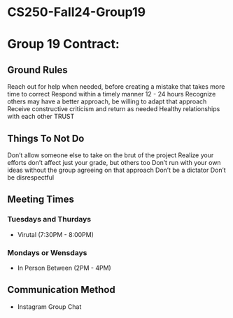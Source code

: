 # CS250-Fall24-Group19

# Group 19 Contract: 
## Ground Rules
Reach out for help when needed, before creating a mistake that takes more time to correct
Respond within a timely manner 12 - 24 hours 
Recognize others may have a better approach, be willing to adapt that approach
Receive constructive criticism and return as needed 
Healthy relationships with each other 
TRUST 
## Things To Not Do
Don’t allow someone else to take on the brut of the project 
Realize your efforts don’t affect just your grade, but others too 
Don’t run with your own ideas without the group agreeing on that approach 
Don’t be a dictator 
Don’t be disrespectful  

## Meeting Times 
### Tuesdays and Thurdays
- Virutal (7:30PM - 8:00PM)
### Mondays or Wensdays
- In Person Between (2PM - 4PM) 

## Communication Method
- Instagram Group Chat
